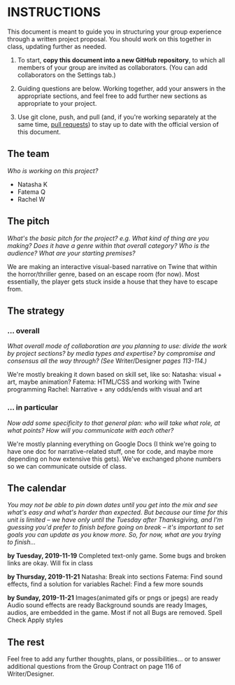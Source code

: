 ﻿# INSTRUCTIONS

This document is meant to guide you in structuring your group experience through a written project proposal. You should work on this together in class, updating further as needed.

1. To start, **copy this document into a new GitHub repository**, to which all members of your group are invited as collaborators. (You can add collaborators on the Settings tab.)

2. Guiding questions are below. Working together, add your answers in the appropriate sections, and feel free to add further new sections as appropriate to your project.

3. Use git clone, push, and pull (and, if you're working separately at the same time, [pull requests](https://www.youtube.com/watch?v=_NrSWLQsDL4)) to stay up to date with the official version of this document.


## The team
_Who is working on this project?_

* Natasha K
* Fatema Q
* Rachel W



## The pitch
_What's the basic pitch for the project? e.g. What kind of thing are you making? Does it have a genre within that overall category? Who is the audience? What are your starting premises?_

We are making an interactive visual-based narrative on Twine that within the horror/thriller genre, based on an escape room (for now). 
Most essentially, the player gets stuck inside a house that they have to escape from. 



## The strategy
### ... overall
_What overall mode of collaboration are you planning to use: divide the work by project sections? by media types and expertise? by compromise and consensus all the way through? (See_ Writer/Designer _pages 113-114.)_

We're mostly breaking it down based on skill set, like so:
Natasha: visual + art, maybe animation?
Fatema: HTML/CSS and working with Twine programming
Rachel: Narrative + any odds/ends with visual and art

### ... in particular
_Now add some specificity to that general plan: who will take what role, at what points? How will you communicate with each other?_

We're mostly planning everything on Google Docs (I think we're going to have one doc for narrative-related stuff, one for code, 
and maybe more depending on how extensive this gets). We've exchanged phone numbers so we can communicate outside of class. 


## The calendar
_You may not be able to pin down dates until you get into the mix and see what's easy and what's harder than expected. But because our time for this unit is limited – we have only until the Tuesday after Thanksgiving, and I'm guessing you'd prefer to finish before going on break – it's important to set goals you can update as you know more. So, for now, what are you trying to finish..._



**by Tuesday, 2019-11-19**
Completed text-only game. Some bugs and broken links are okay. Will fix in class

**by Thursday, 2019-11-21**
Natasha: Break into sections
Fatema: Find sound effects, find a solution for variables
Rachel: Find a few more sounds


**by Sunday, 2019-11-21**
Images(animated gifs or pngs or jpegs) are ready
Audio sound effects are ready
Background sounds are ready
Images, audios, are embedded in the game. 
Most if not all Bugs are removed.
Spell Check
Apply styles


## The rest
Feel free to add any further thoughts, plans, or possibilities... or to answer additional questions from the Group Contract on page 116 of Writer/Designer.
